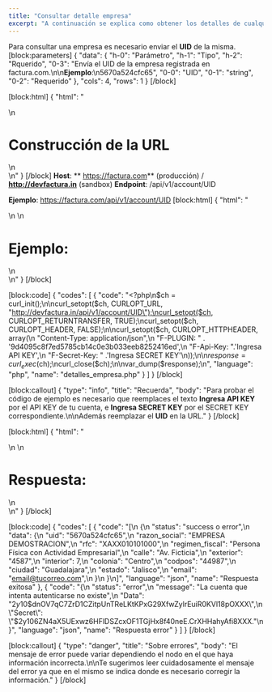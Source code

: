 ```yaml
---
title: "Consultar detalle empresa"
excerpt: "A continuación se explica como obtener los detalles de cualquier empresa que tengamos registrada en Factura.com"
---
```

Para consultar una empresa es necesario enviar el **UID** de la misma.
[block:parameters]
{
  "data": {
    "h-0": "Parámetro",
    "h-1": "Tipo",
    "h-2": "Rquerido",
    "0-3": "Envía el UID de la empresa registrada en factura.com.\n\n**Ejemplo**:\n5670a524cfc65",
    "0-0": "UID",
    "0-1": "string",
    "0-2": "Requerido"
  },
  "cols": 4,
  "rows": 1
}
[/block]

[block:html]
{
  "html": "<div>\n  <h1>Construcción de la URL</h1>\n</div>\n<style>\n  h1{\n  \tcolor:#173457;\n    font-size: 18px;\n    font-weight:500;\n  }\n</style>"
}
[/block]
**Host**: ** https://factura.com** (producción)     /    **http://devfactura.in** (sandbox)
**Endpoint**:  /api/v1/account/UID

**Ejemplo**:  https://factura.com/api/v1/account/UID
[block:html]
{
  "html": "<div>\n  \n  <h1>Ejemplo:</h1>\n</div>\n<style>\n  h1{\n  \tcolor:#173457;\n    font-size: 18px;\n    font-weight:500;\n  }\n</style>"
}
[/block]

[block:code]
{
  "codes": [
    {
      "code": "<?php\n$ch = curl_init();\n\ncurl_setopt($ch, CURLOPT_URL, \"http://devfactura.in/api/v1/account/UID\");\ncurl_setopt($ch, CURLOPT_RETURNTRANSFER, TRUE);\ncurl_setopt($ch, CURLOPT_HEADER, FALSE);\n\ncurl_setopt($ch, CURLOPT_HTTPHEADER, array(\n    \"Content-Type: application/json\",\n    \"F-PLUGIN: \" . '9d4095c8f7ed5785cb14c0e3b033eeb8252416ed',\n    \"F-Api-Key: \".'Ingresa API KEY',\n    \"F-Secret-Key: \" .'Ingresa SECRET KEY'\n));\n\n$response = curl_exec($ch);\ncurl_close($ch);\n\nvar_dump($response);\n",
      "language": "php",
      "name": "detalles_empresa.php"
    }
  ]
}
[/block]

[block:callout]
{
  "type": "info",
  "title": "Recuerda",
  "body": "Para probar el código de ejemplo es necesario que reemplaces el texto  **Ingresa API KEY**  por el API KEY de tu cuenta, e **Ingresa SECRET KEY**  por el SECRET KEY correspondiente.\n\nAdemás reemplazar el **UID**  en la URL."
}
[/block]

[block:html]
{
  "html": "<div>\n  \n  <h1>Respuesta:</h1>\n</div>\n<style>\n  h1{\n  \tcolor:#173457;\n    font-size: 18px;\n    font-weight:500;\n  }\n</style>"
}
[/block]

[block:code]
{
  "codes": [
    {
      "code": "[\n    {\n        \"status\": \"success o error\",\n        \"data\": {\n                    \"uid\": \"5670a524cfc65\",\n                    \"razon_social\": \"EMPRESA DEMOSTRACION\",\n                    \"rfc\": \"XAXX010101000\",\n                    \"regimen_fiscal\": \"Persona Física con Actividad Empresarial\",\n                    \"calle\": \"Av. Ficticia\",\n                    \"exterior\": \"4587\",\n                    \"interior\": 7,\n                    \"colonia\": \"Centro\",\n                    \"codpos\": \"44987\",\n                    \"ciudad\": \"Guadalajara\",\n                    \"estado\": \"Jalisco\",\n                    \"email\": \"email@tucorreo.com\",\n                }\n    }\n]",
      "language": "json",
      "name": "Respuesta exitosa"
    },
    {
      "code": "{\n  \"status\": \"error\",\n  \"message\": \"La cuenta que intenta autenticarse no existe\",\n  \"Data\": \"$2y$10$dnOV7qC7ZrD1CZitpUnTReLKtKPxG29XfwZylrEuiR0KVl18pOXXX\",\n  \"Secret\": \"$2y$10$6ZN4aX5UExwz6HFlDSZcxOF1TGjHx8f40neE.CrXHHahyAfi8XXX.\"\n}",
      "language": "json",
      "name": "Respuesta error"
    }
  ]
}
[/block]

[block:callout]
{
  "type": "danger",
  "title": "Sobre errores",
  "body": "El mensaje de error puede variar dependiendo el nodo en el que haya información incorrecta.\n\nTe sugerimos leer cuidadosamente el mensaje del error ya que en el mismo se indica donde es necesario corregir la información."
}
[/block]